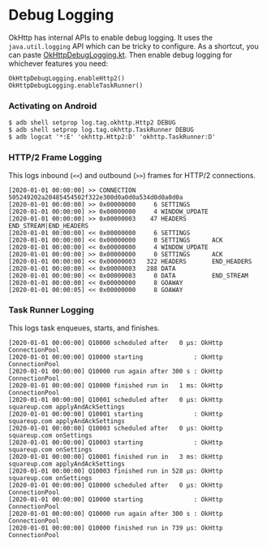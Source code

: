 Debug Logging
=============

OkHttp has internal APIs to enable debug logging. It uses the `java.util.logging` API which can be
tricky to configure. As a shortcut, you can paste [OkHttpDebugLogging.kt]. Then enable debug logging
for whichever features you need:

```
OkHttpDebugLogging.enableHttp2()
OkHttpDebugLogging.enableTaskRunner()
```

### Activating on Android

```
$ adb shell setprop log.tag.okhttp.Http2 DEBUG
$ adb shell setprop log.tag.okhttp.TaskRunner DEBUG
$ adb logcat '*:E' 'okhttp.Http2:D' 'okhttp.TaskRunner:D'
```

### HTTP/2 Frame Logging

This logs inbound (`<<`) and outbound (`>>`) frames for HTTP/2 connections.

```
[2020-01-01 00:00:00] >> CONNECTION 505249202a20485454502f322e300d0a0d0a534d0d0a0d0a
[2020-01-01 00:00:00] >> 0x00000000     6 SETTINGS
[2020-01-01 00:00:00] >> 0x00000000     4 WINDOW_UPDATE
[2020-01-01 00:00:00] >> 0x00000003    47 HEADERS       END_STREAM|END_HEADERS
[2020-01-01 00:00:00] << 0x00000000     6 SETTINGS
[2020-01-01 00:00:00] << 0x00000000     0 SETTINGS      ACK
[2020-01-01 00:00:00] << 0x00000000     4 WINDOW_UPDATE
[2020-01-01 00:00:00] >> 0x00000000     0 SETTINGS      ACK
[2020-01-01 00:00:00] << 0x00000003   322 HEADERS       END_HEADERS
[2020-01-01 00:00:00] << 0x00000003   288 DATA
[2020-01-01 00:00:00] << 0x00000003     0 DATA          END_STREAM
[2020-01-01 00:00:00] << 0x00000000     8 GOAWAY
[2020-01-01 00:00:05] << 0x00000000     8 GOAWAY
```

### Task Runner Logging 

This logs task enqueues, starts, and finishes.

```
[2020-01-01 00:00:00] Q10000 scheduled after   0 µs: OkHttp ConnectionPool
[2020-01-01 00:00:00] Q10000 starting              : OkHttp ConnectionPool
[2020-01-01 00:00:00] Q10000 run again after 300 s : OkHttp ConnectionPool
[2020-01-01 00:00:00] Q10000 finished run in   1 ms: OkHttp ConnectionPool
[2020-01-01 00:00:00] Q10001 scheduled after   0 µs: OkHttp squareup.com applyAndAckSettings
[2020-01-01 00:00:00] Q10001 starting              : OkHttp squareup.com applyAndAckSettings
[2020-01-01 00:00:00] Q10003 scheduled after   0 µs: OkHttp squareup.com onSettings
[2020-01-01 00:00:00] Q10003 starting              : OkHttp squareup.com onSettings
[2020-01-01 00:00:00] Q10001 finished run in   3 ms: OkHttp squareup.com applyAndAckSettings
[2020-01-01 00:00:00] Q10003 finished run in 528 µs: OkHttp squareup.com onSettings
[2020-01-01 00:00:00] Q10000 scheduled after   0 µs: OkHttp ConnectionPool
[2020-01-01 00:00:00] Q10000 starting              : OkHttp ConnectionPool
[2020-01-01 00:00:00] Q10000 run again after 300 s : OkHttp ConnectionPool
[2020-01-01 00:00:00] Q10000 finished run in 739 µs: OkHttp ConnectionPool
```

[OkHttpDebugLogging.kt]: https://github.com/square/okhttp/blob/master/okhttp-testing-support/src/main/kotlin/okhttp3/OkHttpDebugLogging.kt
